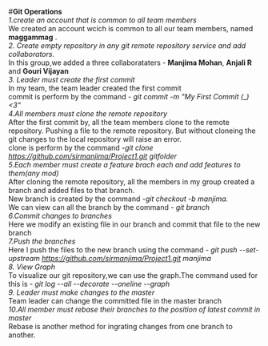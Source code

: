 
#**Git Operations**<br/>
*1.create an account that is common to all team members*<br/>
     We created an account wcich is common to all our team members, named **maggammag** .</br>
*2. Create empty repository in any git remote repository service and add collaborators.*<br/>
     In this group,we added a three collaborataters - **Manjima Mohan**, **Anjali R** and **Gouri Vijayan**</br>
*3. Leader must create the first commit*<br/>
     In my team, the team leader created the first commit</br> commit is perform by the command  *- git commit -m "My First Commit (*_*) <3"* <br/>
*4.All members must clone the remote repository*<br/>
     After the first commit by, all the team members clone to the remote repository. Pushing a file to the remote repository. But without
     cloneing the git changes to the local repository will raise an error.<br/>
     clone is perform by the command   *-git clone https://github.com/sirmanjima/Project1.git gitfolder*<br/>
*5.Each member must create a feature brach each and add features to them(any mod)*<br/>
     After cloning the remote repository, all the members in my group created a branch and added files to that branch.<br/>
     New branch is created by the command  *-git checkout -b manjima.<br/>*
     We can view can all the branch by the command  *- git branch*<br/>
*6.Commit changes to branches*<br/>
     Here we modify an existing file in our branch and commit that file to the new branch<br/>
*7.Push the branches*<br/>
     Here I push the files to the new branch using the command  *- git push --set-upstream https://github.com/sirmanjima/Project1.git manjima* <br/>
*8. View Graph*<br/>
     To visualize our git repository,we can use the graph.The command used for this is  *-  git log --all --decorate --oneline --graph*<br/>
*9. Leader must make changes to the master*<br/>
     Team leader can change the committed file in the master branch<br/>
*10.All member must rebase their branches to the position of latest commit in master*<br/>
     Rebase is another method for ingrating changes from one branch to another.<br/>
